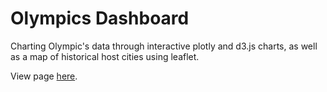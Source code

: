 # Olympics Dashboard
Charting Olympic's data through interactive plotly and d3.js charts, as well as a map of historical host cities using leaflet.

View page [here](https://kristajoy.github.io/olympics/).
